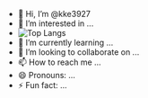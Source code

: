 - 👋 Hi, I’m @kke3927
- 👀 I’m interested in ...
- ![Top Langs](https://github-readme-stats.vercel.app/api/top-langs/?username=kke3927&layout=compact)
- 🌱 I’m currently learning ...
- 💞️ I’m looking to collaborate on ...
- 📫 How to reach me ...
- 😄 Pronouns: ...
- ⚡ Fun fact: ...

<!---
kke3927/kke3927 is a ✨ special ✨ repository because its `README.md` (this file) appears on your GitHub profile.
You can click the Preview link to take a look at your changes.
--->
